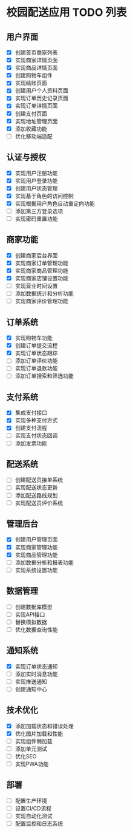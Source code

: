 # 校园配送应用 TODO 列表

## 用户界面
- [x] 创建首页商家列表
- [x] 实现商家详情页面
- [x] 实现商品详情页面
- [x] 创建购物车组件
- [x] 实现结账页面
- [x] 创建用户个人资料页面
- [x] 实现订单历史记录页面
- [x] 实现订单详情页面
- [x] 创建支付页面
- [x] 实现地址管理页面
- [x] 添加收藏功能
- [ ] 优化移动端适配

## 认证与授权
- [x] 实现用户注册功能
- [x] 实现用户登录功能
- [x] 创建用户状态管理
- [x] 实现基于角色的访问控制
- [x] 实现根据用户角色自动重定向功能
- [ ] 添加第三方登录选项
- [ ] 实现密码重置功能

## 商家功能
- [x] 创建商家后台界面
- [x] 实现商家订单管理功能
- [x] 实现商家商品管理功能
- [x] 实现商家店铺设置功能
- [ ] 实现营业时间设置
- [ ] 添加数据统计和分析功能
- [ ] 实现商家评价管理功能

## 订单系统
- [x] 实现购物车功能
- [x] 创建订单提交流程
- [x] 实现订单状态跟踪
- [ ] 添加订单评价功能
- [ ] 实现订单退款功能
- [ ] 添加订单搜索和筛选功能

## 支付系统
- [x] 集成支付接口
- [x] 实现多种支付方式
- [x] 创建支付流程
- [ ] 实现支付状态回调
- [ ] 添加发票功能

## 配送系统
- [ ] 创建配送员接单系统
- [ ] 实现配送状态更新
- [ ] 添加配送路线规划
- [ ] 实现配送员评价系统

## 管理后台
- [x] 创建用户管理页面
- [x] 实现商家管理功能
- [x] 实现商品管理功能
- [ ] 添加数据分析和报表功能
- [ ] 实现系统设置功能

## 数据管理
- [ ] 创建数据库模型
- [ ] 实现API接口
- [ ] 替换模拟数据
- [ ] 优化数据查询性能

## 通知系统
- [x] 实现订单状态通知
- [ ] 添加实时消息功能
- [ ] 实现推送通知
- [ ] 创建通知中心

## 技术优化
- [x] 添加加载状态和错误处理
- [x] 优化图片加载和性能
- [ ] 实现组件懒加载
- [ ] 添加单元测试
- [ ] 优化SEO
- [ ] 实现PWA功能

## 部署
- [ ] 配置生产环境
- [ ] 设置CI/CD流程
- [ ] 实现自动化测试
- [ ] 配置监控和日志系统 
